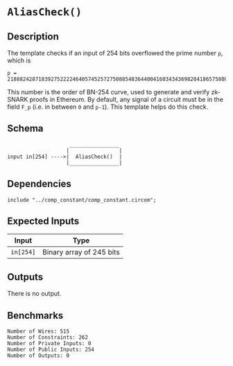 # `AliasCheck()`

## Description

The template checks if an input of 254 bits overflowed the prime number `p`, which is 
```
p = 21888242871839275222246405745257275088548364400416034343698204186575808495617
```
This number is the order of BN-254 curve, used to generate and verify zk-SNARK proofs in Ethereum. By default, any signal of a circuit must be in the field `F_p` (i.e. in between `0` and `p-1`). This template helps do this check.

## Schema

```
                    ________________     
                   |                |
input in[254] ---->|  AliasCheck()  |
                   |________________|     
```

## Dependencies

```
include "../comp_constant/comp_constant.circom";
```

## Expected Inputs

| Input              | Type                         |
| -------------      | -------------                | 
| `in[254]`          | Binary array of 245 bits     |

## Outputs

There is no output.

## Benchmarks 

```
Number of Wires: 515
Number of Constraints: 262
Number of Private Inputs: 0
Number of Public Inputs: 254
Number of Outputs: 0
```
